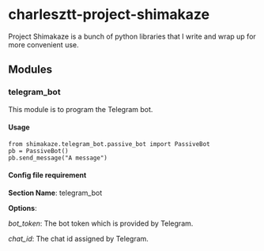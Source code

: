 # charlesztt-project-shimakaze
Project Shimakaze is a bunch of python libraries that I write and wrap up for more convenient use.

## Modules

### telegram_bot
This module is to program the Telegram bot.

#### Usage
    from shimakaze.telegram_bot.passive_bot import PassiveBot
    pb = PassiveBot()
    pb.send_message("A message")

#### Config file requirement
**Section Name**: telegram_bot

**Options**:

_bot_token_: The bot token which is provided by Telegram.

_chat_id_: The chat id assigned by Telegram.